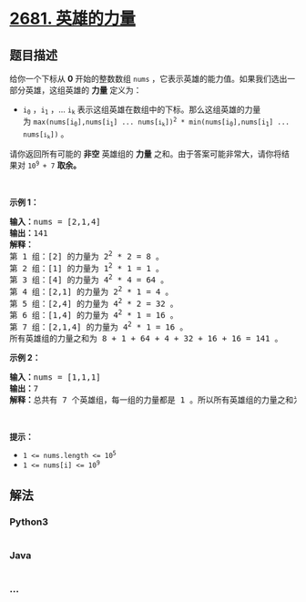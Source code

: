 # [2681. 英雄的力量](https://leetcode-cn.com/problems/power-of-heroes)



## 题目描述

<!-- 这里写题目描述 -->

<p>给你一个下标从 <strong>0</strong>&nbsp;开始的整数数组&nbsp;<code>nums</code>&nbsp;，它表示英雄的能力值。如果我们选出一部分英雄，这组英雄的 <strong>力量</strong>&nbsp;定义为：</p>

<ul>
	<li><code>i<sub>0</sub></code>&nbsp;，<code>i<sub>1</sub></code>&nbsp;，<span style="">... </span><code><span style="">i<sub>k</sub></span></code><span style="">&nbsp;</span>表示这组英雄在数组中的下标。那么这组英雄的力量为&nbsp;<code><font face="monospace">max(nums[</font>i<sub>0</sub><font face="monospace">],nums[</font>i<sub>1</sub><font face="monospace">] ... nums[</font><span style="font-size:10.8333px">i<sub>k</sub></span><font face="monospace">])<sup>2</sup> * min(nums[</font>i<sub>0</sub><font face="monospace">],nums[</font>i<sub>1</sub><font face="monospace">] ... nums[</font><span style="font-size:10.8333px">i<sub>k</sub></span><font face="monospace">])</font></code> 。</li>
</ul>

<p>请你返回所有可能的 <strong>非空</strong> 英雄组的 <strong>力量</strong> 之和。由于答案可能非常大，请你将结果对&nbsp;<code>10<sup>9 </sup>+ 7</code>&nbsp;<strong>取余。</strong></p>

<p>&nbsp;</p>

<p><strong>示例 1：</strong></p>

<pre>
<b>输入：</b>nums = [2,1,4]
<b>输出：</b>141
<b>解释：</b>
第 1&nbsp;组：[2] 的力量为 2<sup>2</sup>&nbsp;* 2 = 8 。
第 2&nbsp;组：[1] 的力量为 1<sup>2</sup> * 1 = 1 。
第 3&nbsp;组：[4] 的力量为 4<sup>2</sup> * 4 = 64 。
第 4&nbsp;组：[2,1] 的力量为 2<sup>2</sup> * 1 = 4 。
第 5 组：[2,4] 的力量为 4<sup>2</sup> * 2 = 32 。
第 6&nbsp;组：[1,4] 的力量为 4<sup>2</sup> * 1 = 16 。
第​ ​​​​​​7&nbsp;组：[2,1,4] 的力量为 4<sup>2</sup>​​​​​​​ * 1 = 16 。
所有英雄组的力量之和为 8 + 1 + 64 + 4 + 32 + 16 + 16 = 141 。
</pre>

<p><strong>示例 2：</strong></p>

<pre>
<b>输入：</b>nums = [1,1,1]
<b>输出：</b>7
<b>解释：</b>总共有 7 个英雄组，每一组的力量都是 1 。所以所有英雄组的力量之和为 7 。
</pre>

<p>&nbsp;</p>

<p><strong>提示：</strong></p>

<ul>
	<li><code>1 &lt;= nums.length &lt;= 10<sup>5</sup></code></li>
	<li><code>1 &lt;= nums[i] &lt;= 10<sup>9</sup></code></li>
</ul>


## 解法

<!-- 这里可写通用的实现逻辑 -->

<!-- tabs:start -->

### **Python3**

<!-- 这里可写当前语言的特殊实现逻辑 -->

```python

```

### **Java**

<!-- 这里可写当前语言的特殊实现逻辑 -->

```java

```

### **...**

```

```

<!-- tabs:end -->
